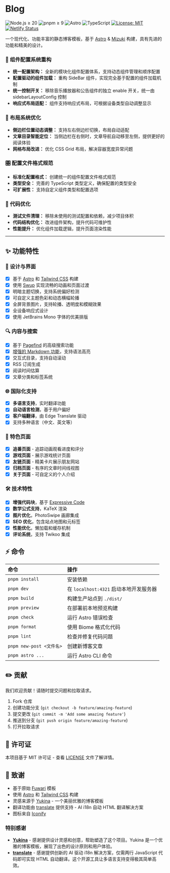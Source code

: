 # Blog

![Node.js ≥ 20](https://img.shields.io/badge/node.js-%E2%89%A520-brightgreen?logo=node.js)
![pnpm ≥ 9](https://img.shields.io/badge/pnpm-%E2%89%A59-orange?logo=pnpm)
![Astro](https://img.shields.io/badge/Astro-5.12.8-purple?logo=astro)
![TypeScript](https://img.shields.io/badge/TypeScript-5.9.2-blue?logo=typescript)
[![License: MIT](https://img.shields.io/badge/License-MIT-red.svg)](https://opensource.org/licenses/MIT)
[![Netlify Status](https://api.netlify.com/api/v1/badges/92d906bf-1bcf-41b5-ac06-77ac2d138406/deploy-status)](https://app.netlify.com/projects/blog-mizuki-astro/deploys)

一个现代化、功能丰富的静态博客模板，基于 [Astro](https://astro.build) & [Mizuki](https://github.com/matsuzaka-yuki/mizuki) 构建，具有先进的功能和精美的设计。

### 🔧 组件配置系统重构

- **统一配置架构：** 全新的模块化组件配置体系，支持动态组件管理和顺序配置
- **配置驱动的组件加载：** 重构 SideBar 组件，实现完全基于配置的组件加载机制
- **统一控制开关：** 移除音乐播放器和公告组件的独立 enable 开关，统一由 sidebarLayoutConfig 控制
- **响应式布局适配：** 组件支持响应式布局，可根据设备类型自动调整显示

### 📐 布局系统优化

- **侧边栏位置动态调整：** 支持左右侧边栏切换，布局自动适配
- **文章目录智能定位：** 当侧边栏在右侧时，文章导航自动移至左侧，提供更好的阅读体验
- **网格布局改进：** 优化 CSS Grid 布局，解决容器宽度异常问题

### 🎛️ 配置文件格式规范

- **标准化配置格式：** 创建统一的组件配置文件格式规范
- **类型安全：** 完善的 TypeScript 类型定义，确保配置的类型安全
- **可扩展性：** 支持自定义组件类型和配置选项

### 🧹 代码优化

- **测试文件清理：** 移除未使用的测试配置和依赖，减少项目体积
- **代码结构优化：** 改进组件架构，提升代码可维护性
- **性能提升：** 优化组件加载逻辑，提升页面渲染性能

---

## ✨ 功能特性

### 🎨 设计与界面

- [x] 基于 [Astro](https://astro.build) 和 [Tailwind CSS](https://tailwindcss.com) 构建
- [x] 使用 [Swup](https://swup.js.org/) 实现流畅的动画和页面过渡
- [x] 明暗主题切换，支持系统偏好检测
- [x] 可自定义主题色彩和动态横幅轮播
- [x] 全屏背景图片，支持轮播、透明度和模糊效果
- [x] 全设备响应式设计
- [x] 使用 JetBrains Mono 字体的优美排版

### 🔍 内容与搜索

- [x] 基于 [Pagefind](https://pagefind.app/) 的高级搜索功能
- [x] [增强的 Markdown 功能](#-markdown-扩展语法)，支持语法高亮
- [x] 交互式目录，支持自动滚动
- [x] RSS 订阅生成
- [x] 阅读时间估算
- [x] 文章分类和标签系统

### 🌐 国际化支持

- [x] **多语言支持**，实时翻译功能
- [x] **自动语言检测**，基于用户偏好
- [x] **客户端翻译**，由 Edge Translate 驱动
- [x] 支持多种语言（中文、英文等）

### 📱 特色页面

- [x] **追番页面** - 追踪动画观看进度和评分
- [x] **游戏页面** - 展示游戏统计页面
- [x] **友链页面** - 精美卡片展示朋友网站
- [x] **归档页面** - 有序的文章时间线视图
- [x] **关于页面** - 可自定义的个人介绍

### 🛠 技术特性

- [x] **增强代码块**，基于 [Expressive Code](https://expressive-code.com/)
- [x] **数学公式支持**，KaTeX 渲染
- [x] **图片优化**，PhotoSwipe 画廊集成
- [x] **SEO 优化**，包含站点地图和元标签
- [x] **性能优化**，懒加载和缓存机制
- [x] **评论系统**，支持 Twikoo 集成

## ⚡ 命令

| 命令                     | 操作                                   |
| :----------------------- | :------------------------------------- |
| `pnpm install`           | 安装依赖                               |
| `pnpm dev`               | 在 `localhost:4321` 启动本地开发服务器 |
| `pnpm build`             | 构建生产站点到 `./dist/`               |
| `pnpm preview`           | 在部署前本地预览构建                   |
| `pnpm check`             | 运行 Astro 错误检查                    |
| `pnpm format`            | 使用 Biome 格式化代码                  |
| `pnpm lint`              | 检查并修复代码问题                     |
| `pnpm new-post <文件名>` | 创建新博客文章                         |
| `pnpm astro ...`         | 运行 Astro CLI 命令                    |

## ✏️ 贡献

我们欢迎贡献！请随时提交问题和拉取请求。

1. Fork 仓库
2. 创建功能分支 (`git checkout -b feature/amazing-feature`)
3. 提交更改 (`git commit -m 'Add some amazing feature'`)
4. 推送到分支 (`git push origin feature/amazing-feature`)
5. 打开拉取请求

## 📄 许可证

本项目基于 MIT 许可证 - 查看 [LICENSE](LICENSE) 文件了解详情。

## 🙏 致谢

- 基于原始 [Fuwari](https://github.com/saicaca/fuwari) 模板
- 使用 [Astro](https://astro.build) 和 [Tailwind CSS](https://tailwindcss.com) 构建
- 灵感来源于 [Yukina](https://github.com/WhitePaper233/yukina) - 一个美丽优雅的博客模板
- 翻译功能由 [translate](https://gitee.com/mail_osc/translate) 提供支持 - AI i18n 自动 HTML 翻译解决方案
- 图标来自 [Iconify](https://iconify.design/)

### 特别感谢

- **[Yukina](https://github.com/WhitePaper233/yukina)** - 感谢提供设计灵感和创意，帮助塑造了这个项目。Yukina 是一个优雅的博客模板，展现了出色的设计原则和用户体验。
- **[translate](https://gitee.com/mail_osc/translate)** - 感谢提供创新的 AI 驱动 i18n 解决方案，仅需两行 JavaScript 代码即可实现 HTML 自动翻译。这个开源工具让多语言支持变得极其简单高效。
